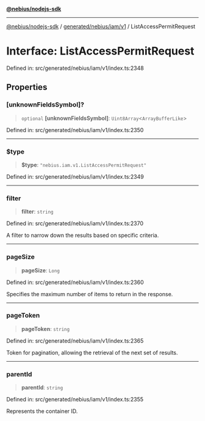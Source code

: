 [**@nebius/nodejs-sdk**](../../../../../README.md)

***

[@nebius/nodejs-sdk](../../../../../README.md) / [generated/nebius/iam/v1](../README.md) / ListAccessPermitRequest

# Interface: ListAccessPermitRequest

Defined in: src/generated/nebius/iam/v1/index.ts:2348

## Properties

### \[unknownFieldsSymbol\]?

> `optional` **\[unknownFieldsSymbol\]**: `Uint8Array`\<`ArrayBufferLike`\>

Defined in: src/generated/nebius/iam/v1/index.ts:2350

***

### $type

> **$type**: `"nebius.iam.v1.ListAccessPermitRequest"`

Defined in: src/generated/nebius/iam/v1/index.ts:2349

***

### filter

> **filter**: `string`

Defined in: src/generated/nebius/iam/v1/index.ts:2370

A filter to narrow down the results based on specific criteria.

***

### pageSize

> **pageSize**: `Long`

Defined in: src/generated/nebius/iam/v1/index.ts:2360

Specifies the maximum number of items to return in the response.

***

### pageToken

> **pageToken**: `string`

Defined in: src/generated/nebius/iam/v1/index.ts:2365

Token for pagination, allowing the retrieval of the next set of results.

***

### parentId

> **parentId**: `string`

Defined in: src/generated/nebius/iam/v1/index.ts:2355

Represents the container ID.
